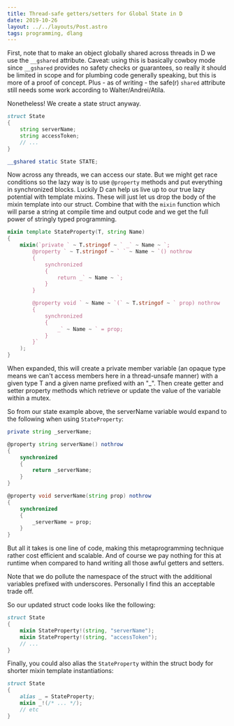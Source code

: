 ```yaml
---
title: Thread-safe getters/setters for Global State in D
date: 2019-10-26
layout: ../../layouts/Post.astro
tags: programming, dlang
---
```


First, note that to make an object globally shared across threads in D we use the `__gshared` attribute. Caveat: using this is basically cowboy mode since `__gshared` provides no safety checks or guarantees, so really it should be limited in scope and for plumbing code generally speaking, but this is more of a proof of concept. Plus - as of writing - the safe(r) `shared` attribute still needs some work according to Walter/Andrei/Atila.

Nonetheless! We create a state struct anyway.

```d
struct State
{
    string serverName;
    string accessToken;
    // ...
}

__gshared static State STATE;
```

Now across any threads, we can access our state. But we might get race conditions so the lazy way is to use `@property` methods and put everything in synchronized blocks. Luckily D can help us live up to our true lazy potential with template mixins. These will just let us drop the body of the mixin template into our struct. Combine that with the `mixin` function which will parse a string at compile time and output code and we get the full power of stringly typed programming.

```d
mixin template StateProperty(T, string Name)
{
    mixin(`private ` ~ T.stringof ~ ` _` ~ Name ~ `;
        @property ` ~ T.stringof ~ ` ` ~ Name ~ `() nothrow
        {
            synchronized
            {
                return _` ~ Name ~ `;
            }
        }

        @property void ` ~ Name ~ `(` ~ T.stringof ~ ` prop) nothrow
        {
            synchronized
            {
                _` ~ Name ~ ` = prop;
            }
        }`
    );
}
```

When expanded, this will create a private member variable (an opaque type means we can't access members here in a thread-unsafe manner) with a given type T and a given name prefixed with an "\_". Then create getter and setter property methods which retrieve or update the value of the variable within a mutex.

So from our state example above, the serverName variable would expand to the following when using `StateProperty`:

```d
private string _serverName;

@property string serverName() nothrow
{
    synchronized
    {
        return _serverName;
    }
}

@property void serverName(string prop) nothrow
{
    synchronized
    {
        _serverName = prop;
    }
}
```

But all it takes is one line of code, making this metaprogramming technique rather cost efficient and scalable. And of course we pay nothing for this at runtime when compared to hand writing all those awful getters and setters.

Note that we do pollute the namespace of the struct with the additional variables prefixed with underscores. Personally I find this an acceptable trade off.

So our updated struct code looks like the following:

```d
struct State
{
    mixin StateProperty!(string, "serverName");
    mixin StateProperty!(string, "accessToken");
    // ...
}
```

Finally, you could also alias the `StateProperty` within the struct body for shorter mixin template instantiations:

```d
struct State
{
    alias _ = StateProperty;
    mixin _!(/* ... */);
    // etc
}
```

